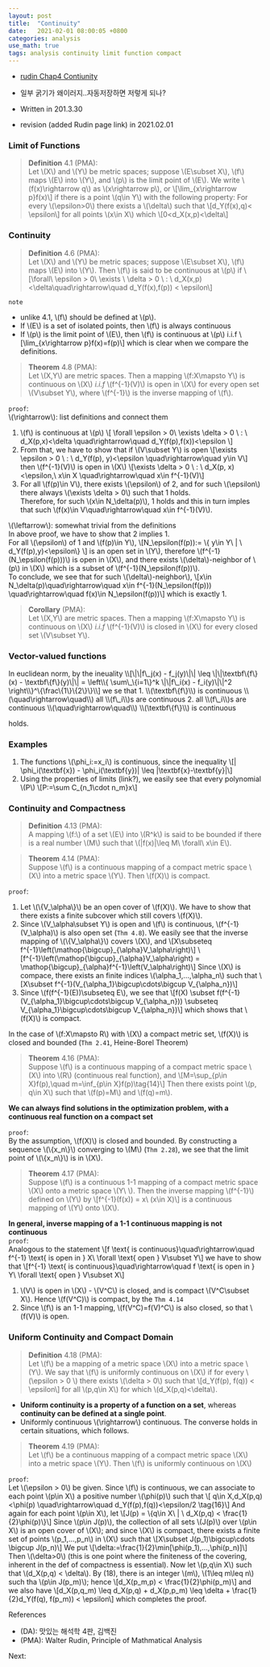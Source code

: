 ```yaml
---
layout: post
title:  "Continuity"
date:   2021-02-01 08:00:05 +0800
categories: analysis
use_math: true
tags: analysis continuity limit function compact
---
```


- <a href="https://drive.google.com/file/d/1j76UouKwCaY0OdWEkEYRIQrwFe9KXlRJ/view?usp=sharing" target="_blank">rudin Chap4 Contiunity</a>
- 일부 굵기가 왜이러지..자동저장하면 저렇게 되나?

- Written in 201.3.30
- revision (added Rudin page link) in 2021.02.01



### Limit of Functions
> __Definition__ 4.1 (PMA):  
Let \\(X\\) and \\(Y\\) be metric spaces; suppose \\(E\subset X\\), \\(f\\) maps \\(E\\) into \\(Y\\), and \\(p\\) is the limit point of \\(E\\). We write \\(f(x)\rightarrow q\\) as \\(x\rightarrow p\\), or
\\[\lim\_\{x\rightarrow p\}f(x)\\]
if there is a point \\(q\in Y\\) with the following property: For every \\(\epsilon>0\\) there exists a \\(\delta\\) such that
\\[d\_Y(f(x),q)< \epsilon\\]
for all points \\(x\in X\\) which
\\[0<d\_X(x,p)<\delta\\]

### Continuity
> __Definition__ 4.6 (PMA):  
Let \\(X\\) and \\(Y\\) be metric spaces; suppose \\(E\subset X\\), \\(f\\) maps \\(E\\) into \\(Y\\). Then \\(f\\) is said to be continuous at \\(p\\) if
\\[\forall\\ \epsilon > 0\\ \exists \\ \delta > 0 \\ : \\ d\_X(x,p)<\delta\quad\rightarrow\quad d\_Y(f(x),f(p)) < \epsilon\\]

`note`
* unlike 4.1, \\(f\\) should be defined at \\(p\\).
* If \\(E\\) is a set of isolated points, then \\(f\\) is always continuous
* If \\(p\\) is the limit point of \\(E\\), then \\(f\\) is continuous at \\(p\\) i.i.f \\[\lim\_\{x\rightarrow p\}f(x)=f(p)\\]
which is clear when we compare the definitions.

> __Theorem__ 4.8 (PMA):  
Let \\(X,Y\\) are metric spaces. Then a mapping \\(f:X\mapsto Y\\) is continuous on \\(X\\) _i.i.f_  \\(f^\{-1\}(V)\\) is open in \\(X\\) for every open set \\(V\subset Y\\), where \\(f^\{-1\}\\) is the inverse mapping of \\(f\\).

`proof`:  
\\(\rightarrow\\): list definitions and connect them  
1. \\(f\\) is continuous at \\(p\\)
\\[ \forall \epsilon > 0\\ \exists \delta > 0 \\ : \\ d\_X(p,x)<\delta \quad\rightarrow\quad d\_Y(f(p),f(x))<\epsilon \\]
2. From that, we have to show that if \\(V\subset Y\\) is open
\\[\exists \epsilon > 0 \\ : \\ d\_Y(f(p), y)<\epsilon \quad\rightarrow\quad y\in V\\]
then \\(f^\{-1\}(V)\\) is open in \\(X\\)
\\[\exists \delta > 0 \\ : \\ d\_X(p, x)<\epsilon,\\ x\in X \quad\rightarrow\quad x\in f^\{-1}(V)\\]
1. For all \\(f(p)\in V\\), there exists \\(\epsilon\\) of 2, and for such \\(\epsilon\\) there always \\(\exists \delta > 0\\) such that 1 holds.  
Therefore, for such \\(x\in N\_\delta(p)\\), 1 holds and this in turn imples that such \\(f(x)\in V\quad\rightarrow\quad x\in f^\{-1\}(V)\\).

\\(\leftarrow\\): somewhat trivial from the definitions  
In above proof, we have to show that 2 implies 1.  
For all \\(\epsilon\\) of 1 and \\(f(p)\in Y\\), \\[N\_\epsilon(f(p)):= \\{ y\in Y\\ \| \\ d\_Y(f(p),y)<\epsilon\\} \\] is an open set in \\(Y\\), 
therefore \\(f^\{-1\}(N\_\epsilon(f(p)))\\) is open in \\(X\\), and there exists \\(\delta\\)-neighbor of \\(p\\) in \\(X\\) which is a subset of \\(f^\{-1\}(N\_\epsilon(f(p))\\).  
To conclude, we see that for such  \\(\delta\\)-neighbor\\),
\\[x\in N\_\delta(p)\quad\rightarrow\quad x\in f^\{-1\}(N\_\epsilon(f(p))) \quad\rightarrow\quad f(x)\in N\_\epsilon(f(p))\\]
which is exactly 1.

> __Corollary__ (PMA):  
Let \\(X,Y\\) are metric spaces. Then a mapping \\(f:X\mapsto Y\\) is continuous on \\(X\\) _i.i.f_  \\(f^\{-1\}(V)\\) is closed in \\(X\\) for every closed set \\(V\subset Y\\).

<h3 id="vector_valued">Vector-valued functions</h3>  
In euclidean norm, by the ineuality 
\\[\|\|f\_j(x) - f_j(y)\|\| \leq \|\|\textbf\{f\}(x) - \textbf\{f\}(y)\|\| = \left\\{ \sum\_\{i=1\}^k \|\|f\_i(x) - f_i(y)\|\|^2 \right\\}^\{\frac\{1\}\{2\}\}\\]
we se that
1. \\(\textbf\{f\}\\) is continuous \\(\quad\rightarrow\quad\\) all \\(f\_i\\)s are continuous
2. all \\(f\_i\\)s are continuous \\(\quad\rightarrow\quad\\) \\(\textbf\{f\}\\) is continuous

holds.

### Examples
1. The functions \\(\phi\_i:=x\_i\\) is continuous, since the inequality
\\[\| \phi\_i(\textbf\{x\}) - \phi\_i(\textbf\{y\})\| \leq \|\textbf\{x\}-\textbf\{y\}\|\\]
2. Using the properties of limits (link?), we easily see that every polynomial \\(P\\)
\\[P:=\sum C\_\{n\_1\cdot n\_m\}x\\]

### Continuity and Compactness
> __Definition__ 4.13 (PMA):  
A mapping \\(f:\\) of a set \\(E\\) into \\(R^k\\) is said to be bounded if there is a real number \\(M\\) such that \\(\|f(x)\|\leq M\\ \forall\\ x\in E\\).

> __Theorem__ 4.14 (PMA):  
Suppose \\(f\\) is a continuous mapping of a compact metric space \\(X\\) into a metric space \\(Y\\). Then \\(f(X)\\) is compact.

`proof`:  
1. Let \\(\\{V\_\alpha\\}\\) be an open cover of \\(f(X)\\). We have to show that there exists a finite subcover which still covers \\(f(X)\\).
2. Since \\(V\_\alpha\subset Y\\) is open and \\(f\\) is continuous, \\(f^\{-1\}(V\_\alpha)\\) is also open set (`Thm 4.8`). We easily see that the inverse mapping of \\(\\{V\_\alpha\\}\\) covers \\(X\\), and
\\[X\subseteq f^\{-1\}\left(\mathop\{\bigcup\}\_\{\alpha\}V\_\alpha\right)\\]
\\[f^\{-1\}\left(\mathop\{\bigcup\}\_\{\alpha\}V\_\alpha\right) = \mathop\{\bigcup\}\_\{\alpha\}f^\{-1\}\left(V\_\alpha\right)\\]
Since \\(X\\) is compace, there exists an finite indices \\(\alpha\_1,...,\alpha\_n\\) such that
\\[X\subset f^\{-1\}(V\_\{\alpha\_1\}\bigcup\cdots\bigcup V\_\{\alpha\_n\})\\]
3. Since \\(f(f^\{-1\}(E))\subseteq E\\), we see that
\\[f(X) \subset f(f^\{-1\}(V\_\{\alpha\_1\}\bigcup\cdots\bigcup V\_\{\alpha\_n\})) \subseteq V\_\{\alpha\_1\}\bigcup\cdots\bigcup V\_\{\alpha\_n\})\\]
which shows that \\(f(X)\\) is compact.

In the case of \\(f:X\mapsto R\\) with \\(X\\) a compact metric set, \\(f(X)\\) is closed and bounded (`Thm 2.41`, Heine-Borel Theorem)

> __Theorem__ 4.16 (PMA):  
Suppose \\(f\\) is a continuous mapping of a compact metric space \\(X\\) into \\(R\\) (continuous real function), and
\\[M=\sup\_\{p\in X\}f(p),\quad m=\inf\_\{p\in X\}f(p)\tag\{14\}\\]
Then there exists point \\(p, q\in X\\) such that \\(f(p)=M\\) and \\(f(q)=m\\).

__We can always find solutions in the optimization problem, with a continuous real function on a compact set__

`proof`:  
By the assumption, \\(f(X)\\) is closed and bounded. By constructing a sequence \\(\\{x\_n\\}\\) converging to \\(M\\) (`Thm 2.28`), we see that the limit point of \\(\\{x\_n\\}\\) is in \\(X\\).

> __Theorem__ 4.17 (PMA):  
Suppose \\(f\\) is a continuous 1-1 mapping of a compact metric space \\(X\\) onto a metric space \\(Y\\
\\). Then the inverse mapping \\(f^\{-1\}\\) defined on \\(Y\\) by
\\[f^\{-1\}(f(x)) = x\\ (x\in X)\\]
is a continuous mapping of \\(Y\\) onto \\(X\\).

__In general, inverse mapping of a 1-1 continuous mapping is not continuous__  
`proof`:  
Analogous to the statement
\\[f \text\{ is continuous\}\quad\rightarrow\quad f^\{-1\} \text\{ is open in \} X\\ \forall \text\{ open \} V\subset Y\\]
we have to show that
\\[f^\{-1\} \text\{ is continuous\}\quad\rightarrow\quad f \text\{ is open in \} Y\\ \forall \text\{ open \} V\subset X\\]
1. \\(V\\) is open in \\(X\\) - \\(V^C\\) is closed, and is compact \\(V^C\subset X\\). Hence \\(f(V^C)\\) is compact, by the `Thm 4.14`
2. Since \\(f\\) is an 1-1 mapping, \\(f(V^C)=f(V)^C\\) is also closed, so that \\(f(V)\\) is open.

### Uniform Continuity and Compact Domain
> __Definition__ 4.18 (PMA):  
Let \\(f\\) be a mapping of a metric space \\(X\\) into a metric space \\(Y\\). We say that \\(f\\) is uniformly continuous on \\(X\\) if for every \\(\epsilon > 0 \\) there exists \\(\delta > 0\\) such that
\\[d\_Y(f(p), f(q)) < \epsilon\\]
for all \\(p,q\in X\\) for which \\(d\_X(p,q)<\delta\\).

* __Uniform continuity is a property of a function on a set__, whereas __continuity can be defined at a single point__.
* Uniformly continuous \\(\rightarrow\\) continuous. The converse holds in certain situations, which follows.

> __Theorem__ 4.19 (PMA):  
Let \\(f\\) be a continuous mapping of a compact metric space \\(X\\) into a metric space \\(Y\\). Then \\(f\\) is uniformly continuous on \\(X\\) 

`proof`:  
Let \\(\epsilon > 0\\) be given. Since \\(f\\) is continuous, we can associate to each point \\(p\in X\\) a positive number \\(\phi(p)\\) such that
\\[ q\in X,d\_X(p,q)<\phi(p) \quad\rightarrow\quad d\_Y(f(p),f(q))<\epsilon/2 \tag\{16\}\\]
And again for each point \\(p\in X\\), let
\\[J(p) = \\{q\in X\\ \| \\ d\_X(p,q) < \frac\{1\}\{2\}\phi(p)\\}\\]
Since \\(p\in J(p)\\), the collection of all sets \\(J(p)\\) over \\(p\in X\\) is an open cover of \\(X\\); and since \\(X\\) is compact, there exists a finite set of points \\(p\_1,...,p\_n\\) in \\(X\\) such that
\\[X\subset J(p\_1)\bigcup\cdots \bigcup J(p\_n)\\]
We put
\\[\delta:=\frac\{1\}\{2\}\min[\phi(p\_1),...,\phi(p\_n)]\\]
Then \\(\delta>0\\) (this is one point where the finiteness of the covering, inherent in the def of compactness is essential). Now let \\(p,q\in X\\) such that \\(d\_X(p,q) < \delta\\). By (18), there is an integer \\(m\\), \\(1\leq m\leq n\\) such tha \\(p\in J(p\_m)\\); hence
\\[d\_X(p\_m,p) < \frac\{1\}\{2\}\phi(p\_m)\\]
and we also have
\\[d\_X(p,q\_m) \leq d\_X(p,q) + d\_X(p,p\_m) \leq \delta + \frac\{1\}\{2\}d\_Y(f(q), f(p\_m)) < \epsilon\\]
which completes the proof.


References
* (DA): 맛있는 해석학 4판, 김백진
* (PMA): Walter Rudin, Principle of Mathmatical Analysis

Next:  

